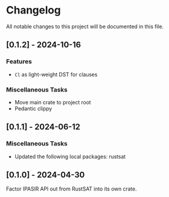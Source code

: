 # Changelog

All notable changes to this project will be documented in this file.

## [0.1.2] - 2024-10-16

### Features

- `Cl` as light-weight DST for clauses

### Miscellaneous Tasks

- Move main crate to project root
- Pedantic clippy

<!-- generated by git-cliff -->
## [0.1.1] - 2024-06-12

### Miscellaneous Tasks

- Updated the following local packages: rustsat

<!-- generated by git-cliff -->
## [0.1.0] - 2024-04-30

Factor IPASIR API out from RustSAT into its own crate.
